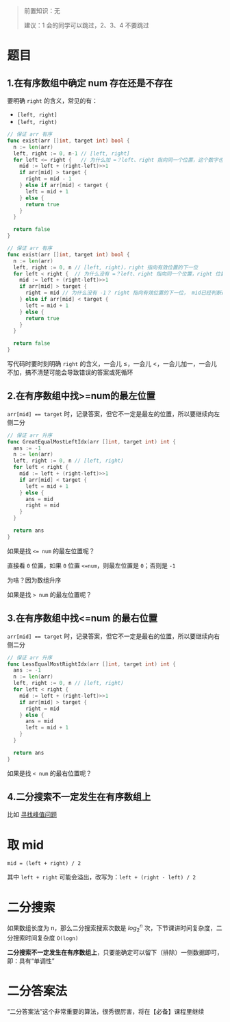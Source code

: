 >前置知识：无
>
>建议：1 会的同学可以跳过，2、3、4 不要跳过

# 题目
## 1.在有序数组中确定 num 存在还是不存在

要明确 `right` 的含义，常见的有：
- `[left, right]`
- `[left, right)`

```go
// 保证 arr 有序
func exist(arr []int, target int) bool {
  n := len(arr)
  left, right := 0, n-1 // [left, right]
  for left <= right {   // 为什么加 =？left、right 指向同一个位置，这个数字也要考虑
    mid := left + (right-left)>>1
    if arr[mid] > target {
      right = mid - 1
    } else if arr[mid] < target {
      left = mid + 1
    } else {
      return true
    }
  }

  return false
}
```

```go
// 保证 arr 有序
func exist(arr []int, target int) bool {
  n := len(arr)
  left, right := 0, n // [left, right)，right 指向有效位置的下一位
  for left < right {  // 为什么没有 =？left、right 指向同一个位置，right 位置无效，这个数字无效
    mid := left + (right-left)>>1
    if arr[mid] > target {
      right = mid // 为什么没有 -1？ right 指向有效位置的下一位， mid已经判断过了——无效
    } else if arr[mid] < target {
      left = mid + 1
    } else {
      return true
    }
  }

  return false
}
```

写代码时要时刻明确 `right` 的含义，一会儿 $\leq$，一会儿 $\lt$，一会儿加一，一会儿不加，搞不清楚可能会导致错误的答案或死循环

## 2.在有序数组中找>=num的最左位置

`arr[mid] == target` 时，记录答案，但它不一定是最左的位置，所以要继续向左侧二分

```go
// 保证 arr 升序
func GreatEqualMostLeftIdx(arr []int, target int) int {
  ans := -1
  n := len(arr)
  left, right := 0, n // [left, right)
  for left < right {
    mid := left + (right-left)>>1
    if arr[mid] < target {
      left = mid + 1
    } else {
      ans = mid
      right = mid
    }
  }

  return ans
}
```

如果是找 `<= num` 的最左位置呢？

直接看 `0` 位置，如果 `0` 位置 `<=num`，则最左位置是 `0`；否则是 `-1`

为啥？因为数组升序

如果是找 `> num` 的最左位置呢？

## 3.在有序数组中找<=num 的最右位置

`arr[mid] == target` 时，记录答案，但它不一定是最右的位置，所以要继续向右侧二分

```go
// 保证 arr 升序
func LessEqualMostRightIdx(arr []int, target int) int {
  ans := -1
  n := len(arr)
  left, right := 0, n // [left, right)
  for left < right {
    mid := left + (right-left)>>1
    if arr[mid] > target {
      right = mid
    } else {
      ans = mid
      left = mid + 1
    }
  }

  return ans
}
```

如果是找 `< num` 的最右位置呢？

## 4.二分搜索不一定发生在有序数组上

比如 [寻找峰值问题](https://leetcode.cn/problems/find-peak-element/description/)

# 取 mid

`mid = (left + right) / 2`

其中 `left + right` 可能会溢出，改写为：`left + (right - left) / 2`

# 二分搜索

如果数组长度为 n，那么二分搜索搜索次数是 $log_2^n$ 次，下节课讲时间复杂度，二分搜索时间复杂度  `O(logn)`

**二分搜索不一定发生在有序数组上**，只要能确定可以留下（排除）一侧数据即可，即：具有“单调性”

# 二分答案法

“二分答案法”这个非常重要的算法，很秀很厉害，将在【必备】课程里继续
